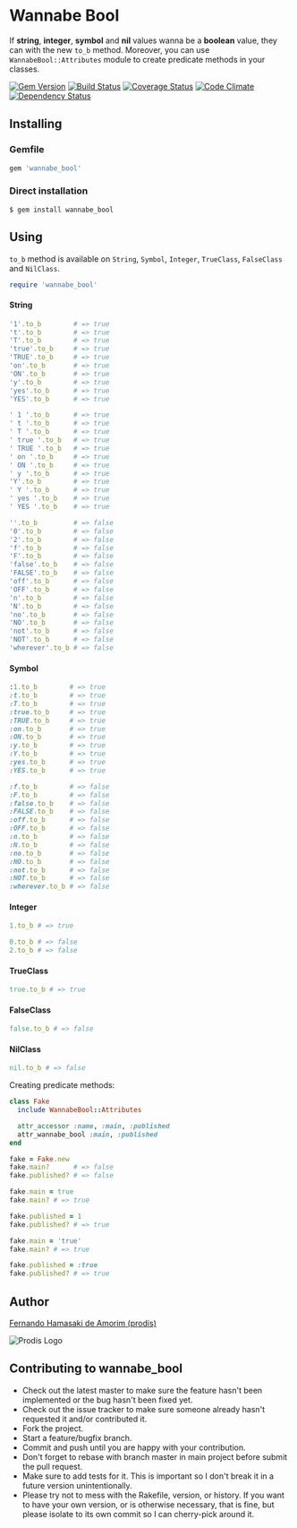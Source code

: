 # Wannabe Bool

If **string**, **integer**, **symbol** and **nil** values wanna be a **boolean** value, they can with the new `to_b` method.
Moreover, you can use `WannabeBool::Attributes` module to create predicate methods in your classes.

[![Gem Version](https://badge.fury.io/rb/wannabe_bool.svg)](http://badge.fury.io/rb/wannabe_bool)
[![Build Status](https://travis-ci.org/prodis/wannabe_bool.svg?branch=master)](https://travis-ci.org/prodis/wannabe_bool)
[![Coverage Status](https://coveralls.io/repos/prodis/wannabe_bool/badge.svg?branch=master&service=github)](https://coveralls.io/github/prodis/wannabe_bool?branch=master)
[![Code Climate](https://codeclimate.com/github/prodis/wannabe_bool/badges/gpa.svg)](https://codeclimate.com/github/prodis/wannabe_bool)
[![Dependency Status](https://gemnasium.com/prodis/wannabe_bool.svg)](https://gemnasium.com/prodis/wannabe_bool)


## Installing

### Gemfile
```ruby
gem 'wannabe_bool'
```

### Direct installation
```
$ gem install wannabe_bool
```

## Using

`to_b` method is available on `String`, `Symbol`, `Integer`, `TrueClass`, `FalseClass` and `NilClass`.

```ruby
require 'wannabe_bool'
```

#### String
```ruby
'1'.to_b        # => true
't'.to_b        # => true
'T'.to_b        # => true
'true'.to_b     # => true
'TRUE'.to_b     # => true
'on'.to_b       # => true
'ON'.to_b       # => true
'y'.to_b        # => true
'yes'.to_b      # => true
'YES'.to_b      # => true

' 1 '.to_b      # => true
' t '.to_b      # => true
' T '.to_b      # => true
' true '.to_b   # => true
' TRUE '.to_b   # => true
' on '.to_b     # => true
' ON '.to_b     # => true
' y '.to_b      # => true
'Y'.to_b        # => true
' Y '.to_b      # => true
' yes '.to_b    # => true
' YES '.to_b    # => true

''.to_b         # => false
'0'.to_b        # => false
'2'.to_b        # => false
'f'.to_b        # => false
'F'.to_b        # => false
'false'.to_b    # => false
'FALSE'.to_b    # => false
'off'.to_b      # => false
'OFF'.to_b      # => false
'n'.to_b        # => false
'N'.to_b        # => false
'no'.to_b       # => false
'NO'.to_b       # => false
'not'.to_b      # => false
'NOT'.to_b      # => false
'wherever'.to_b # => false
```

#### Symbol
```ruby
:1.to_b        # => true
:t.to_b        # => true
:T.to_b        # => true
:true.to_b     # => true
:TRUE.to_b     # => true
:on.to_b       # => true
:ON.to_b       # => true
:y.to_b        # => true
:Y.to_b        # => true
:yes.to_b      # => true
:YES.to_b      # => true

:f.to_b        # => false
:F.to_b        # => false
:false.to_b    # => false
:FALSE.to_b    # => false
:off.to_b      # => false
:OFF.to_b      # => false
:n.to_b        # => false
:N.to_b        # => false
:no.to_b       # => false
:NO.to_b       # => false
:not.to_b      # => false
:NOT.to_b      # => false
:wherever.to_b # => false
```

#### Integer
```ruby
1.to_b # => true

0.to_b # => false
2.to_b # => false
```

#### TrueClass
```ruby
true.to_b # => true
```

#### FalseClass
```ruby
false.to_b # => false
```

#### NilClass
```ruby
nil.to_b # => false
```

Creating predicate methods:

```ruby
class Fake
  include WannabeBool::Attributes

  attr_accessor :name, :main, :published
  attr_wannabe_bool :main, :published
end

fake = Fake.new
fake.main?      # => false
fake.published? # => false

fake.main = true
fake.main? # => true

fake.published = 1
fake.published? # => true

fake.main = 'true'
fake.main? # => true

fake.published = :true
fake.published? # => true
```

## Author
[Fernando Hamasaki de Amorim (prodis)](http://prodis.blog.br)

![Prodis Logo](http://prodis.net.br/images/prodis_150.gif)


## Contributing to **wannabe_bool**

- Check out the latest master to make sure the feature hasn't been implemented or the bug hasn't been fixed yet.
- Check out the issue tracker to make sure someone already hasn't requested it and/or contributed it.
- Fork the project.
- Start a feature/bugfix branch.
- Commit and push until you are happy with your contribution.
- Don't forget to rebase with branch master in main project before submit the pull request.
- Make sure to add tests for it. This is important so I don't break it in a future version unintentionally.
- Please try not to mess with the Rakefile, version, or history. If you want to have your own version, or is otherwise necessary, that is fine, but please isolate to its own commit so I can cherry-pick around it.
